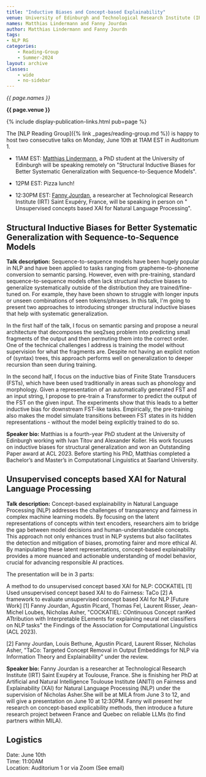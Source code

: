 ```yaml
---
title: "Inductive Biases and Concept-based Explainability"
venue: University of Edinburgh and Technological Research Institute (IRT) Saint Exupéry
names: Matthias Lindermann and Fanny Jourdan
author: Matthias Lindermann and Fanny Jourdn
tags:
- NLP RG
categories:
    - Reading-Group
    - Summer-2024
layout: archive
classes:
    - wide
    - no-sidebar
---
```


*{{ page.names }}*

**{{ page.venue }}**

{% include display-publication-links.html pub=page %}



The [NLP Reading Group]({% link _pages/reading-group.md %}) is happy to host two consecutive talks on Monday, June 10th at 11AM EST in Auditorium 1.

- 11AM EST: 
[Matthias Lindermann](https://namednil.github.io/), a PhD student at the University of Edinburgh will be speaking remotely on "Structural Inductive Biases for Better Systematic Generalization with Sequence-to-Sequence Models".

- 12PM EST:
Pizza lunch!

- 12:30PM EST:
[Fanny Jourdan](https://fanny-jourdan.github.io/),  a researcher at Technological Research Institute (IRT) Saint Exupéry, France, will be speaking in person on " Unsupervised concepts based XAI for Natural Language Processing".

## Structural Inductive Biases for Better Systematic Generalization with Sequence-to-Sequence Models

**Talk description:** Sequence-to-sequence models have been hugely popular in NLP and have been applied to tasks ranging from grapheme-to-phoneme conversion to semantic parsing. However, even with pre-training, standard sequence-to-sequence models often lack structural inductive biases to generalize systematically outside of the distribution they are trained/fine-tuned on. For example, they have been shown to struggle with longer inputs or unseen combinations of seen tokens/phrases. In this talk, I'm going to present two approaches to introducing stronger structural inductive biases that help with systematic generalization.

In the first half of the talk, I focus on semantic parsing and propose a neural architecture that decomposes the seq2seq problem into predicting small fragments of the output and then permuting them into the correct order. One of the technical challenges I address is training the model without supervision for what the fragments are. Despite not having an explicit notion of (syntax) trees, this approach performs well on generalization to deeper recursion than seen during training.

In the second half, I focus on the inductive bias of Finite State Transducers (FSTs), which have been used traditionally in areas such as phonology and morphology. Given a representation of an automatically generated FST and an input string, I propose to pre-train a Transformer to predict the output of the FST on the given input. The experiments show that this leads to a better inductive bias for downstream FST-like tasks. Empirically, the pre-training also makes the model simulate transitions between FST states in its hidden representations - without the model being explicitly trained to do so.


**Speaker bio:** Matthias is a fourth-year PhD student at the University of Edinburgh working with Ivan Titov and Alexander Koller. His work focuses on inductive biases for structural generalization and won an Outstanding Paper award at ACL 2023. Before starting his PhD, Matthias completed a Bachelor’s and Master’s in Computational Linguistics at Saarland University.

## Unsupervised concepts based XAI for Natural Language Processing

**Talk description:** Concept-based explainability in Natural Language Processing (NLP) addresses the challenges of transparency and fairness in complex machine learning models. By focusing on the latent representations of concepts within text encoders, researchers aim to bridge the gap between model decisions and human-understandable concepts. This approach not only enhances trust in NLP systems but also facilitates the detection and mitigation of biases, promoting fairer and more ethical AI. By manipulating these latent representations, concept-based explainability provides a more nuanced and actionable understanding of model behavior, crucial for advancing responsible AI practices.

 

The presentation will be in 3 parts:

A method to do unsupervised concept based XAI for NLP: COCKATIEL [1]
Used unsupervised concept based XAI to do Fairness: TaCo [2]
A framework to evaluate unsupervised concept based XAI for NLP [Future Work]
[1] Fanny Jourdan, Agustin Picard, Thomas Fel, Laurent Risser, Jean-Michel Loubes, Nicholas Asher, "COCKATIEL: COntinuous Concept ranKed ATtribution with Interpretable ELements for explaining neural net classifiers on NLP tasks" the Findings of the Association for Computational Linguistics (ACL 2023).

[2] Fanny Jourdan, Louis Bethune, Agustin Picard, Laurent Risser, Nicholas Asher, "TaCo: Targeted Concept Removal in Output Embeddings for NLP via Information Theory and Explainability" under the review.

**Speaker bio:** Fanny Jourdan is a researcher at Technological Research Institute (IRT) Saint Exupéry at Toulouse, France. She is finishing her PhD at Artificial and Natural Intelligence Toulouse Institute (ANITI) on Fairness and Explainability (XAI) for Natural Language Processing (NLP) under the supervision of Nicholas Asher.She will be at MILA from June 3 to 12, and will give a presentation on June 10 at 12:30PM. Fanny will present her research on concept-based explicability methods, then introduce a future research project between France and Quebec on reliable LLMs (to find partners within MILA).

## Logistics

Date: June 10th <br>
Time: 11:00AM <br>
Location: Auditorium 1 or via Zoom (See email)
